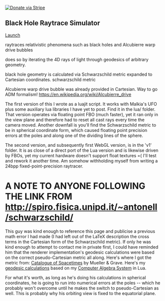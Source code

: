 [![Donate via Stripe](https://img.shields.io/badge/Donate-Stripe-green.svg)](https://buy.stripe.com/00gbJZ0OdcNs9zi288)<br>

## Black Hole Raytrace Simulator

[Launch](https://thenumbernine.github.io/black-hole-skymap)

raytraces relativistic phenomena such as black holes and Alcubierre warp drive bubbles

does so by iterating the 4D rays of light through geodesics of arbitrary geometry.

black hole geometry is calculated via Schwarzschild metric expanded to Cartesian coordinates.
schwarzschild metric

Alcubierre warp drive bubble was already provided in Cartesian.  Way to go ADM formalism!
https://en.wikipedia.org/wiki/Alcubierre_drive

The first version of this I wrote as a luajit script.  It works with Malkia's UFO plus some
auxiliary lua libraries I have yet to post.  Find it in the lua/ folder.
That version operates via floating point FBO (much faster), yet it ran only in the view plane
and therefore had to reset all cast rays every time the camera moved.  Another downfall is you'll
find the Schwarzschild metric to be in spherical coordinate form, which caused floating point
precision errors at the poles and along one of the dividing lines of the sphere.

The second version, and subsequently first WebGL version, is in the 'v1' folder.  It is as close
of a direct port of the Lua version and is likewise driven by FBOs, yet my current hardware
doesn't support float textures =( I'll test and rework it another time.  Am somehow withholding
myself from writing a 24bpp fixed-point-precision raytracer.


# A NOTE TO ANYONE FOLLOWING THE LINK FROM http://spiro.fisica.unipd.it/~antonell/schwarzschild/

This guy was kind enough to reference this page and publicise a previous math error I had made (I had left out of the LaTeX description the cross terms in the Cartesian form of the Schwarzschild metric). If only he was kind enough to attempt to contact me in private first, I could have reminded him that the renderer implementation's geodesic calculations were based on the correct pseudo-Cartesian metric all along. Here's where I got the metric from:  [Catalogue of Spacetimes](https://arxiv.org/abs/0904.4184) by Mueller & Grave. Here's my [geodesic calculations](http://christopheremoore.net/symbolic-lua/test-output/Schwarzschild%20-%20Cartesian.html) based on my [Computer Algebra System](http://christopheremoore.net/symbolic-lua) in Lua.

For what it's worth, as long as he's doing his calculations in spherical coordinates, he is going to run into numerical errors at the poles -- which he probably won't overcome until he makes the switch to pseudo-Cartesian as well.  This is probably why his orbiting view is fixed to the equatorial plane.
